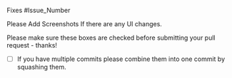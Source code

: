 Fixes #Issue_Number

Please Add Screenshots If there are any UI changes.

Please make sure these boxes are checked before submitting your pull request - thanks!

- [ ] If you have multiple commits please combine them into one commit by squashing them.
